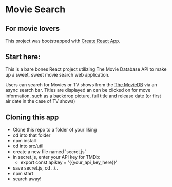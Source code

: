 # Movie Search

## For movie lovers

This project was bootstrapped with [Create React App](https://github.com/facebook/create-react-app).

## Start here:

This is a bare bones React project utilizing The Movie Database API to make up a sweet, sweet movie search web application.

Users can search for Movies or TV shows from the [The MovieDB](themoviedb.org) via an async search bar. Titles are displayed an can be clicked on for move information, such as a backdrop picture, full title and release date (or first air date in the case of TV shows)

## Cloning this app

- Clone this repo to a folder of your liking
- cd into that folder
- npm install
- cd into src/util
- create a new file named 'secret.js'
- in secret.js, enter your API key for TMDb:
  - export const apikey = '{{your_api_key_here}}'
- save secret.js, cd ../..
- npm start
- search away!

